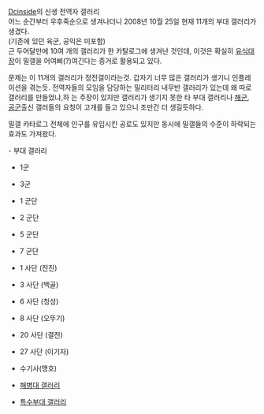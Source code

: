 [Dcinside](Dcinside.md)의 신생 전역자 갤러리  
어느 순간부터 우후죽순으로 생겨나더니 2008년 10월 25일 현재 11개의 부대 갤러리가 생겼다.  
(기존에 있던 육군, 공익은 미포함)  
근 두어달만에 10여 개의 갤러리가 한 카탈로그에 생겨난 것인데, 이것은 확실히
[유식대장](%EC%9C%A0%EC%8B%9D%EB%8C%80%EC%9E%A5.md)이 밀갤을 어여삐(?)여긴다는 증거로 활용되고
있다.

문제는 이 11개의 갤러리가 정전갤이라는것. 갑자기 너무 많은 갤러리가 생기니 인플레이션을 겪는듯. 전역자들의 모임을 담당하는 밀리터리
내무반 갤러리가 있는데 왜 따로 갤러리를 만들었냐,하 는 주장이 있지만 갤러리가 생기지 못한 타 부대 갤러리나
[해군](%ED%95%B4%EA%B5%B0.md), [공군](%EA%B3%B5%EA%B5%B0.md)출신 갤러들의 요청이 고개를
들고 있으니 조만간 더 생길듯하다.

밀갤 카타로그 전체에 인구를 유입시킨 공로도 있지만 동시에 밀갤들의 수준이 하락되는 효과도 가져왔다.  

\- 부대 갤러리  

  

* 1군  

* 3군  

* 1 군단  

* 2 군단  

* 5 군단  

* 7 군단  

* 1 사단 (전진)  

* 3 사단 (백골)  

* 6 사단 (청성)  

* 8 사단 (오뚜기)  

* 20 사단 (결전)  

* 27 사단 (이기자)  

* 수기사(맹호)  

* [해병대 갤러리](%ED%95%B4%EB%B3%91%EB%8C%80%20%EA%B0%A4%EB%9F%AC%EB%A6%AC.md)
* [특수부대 갤러리](%ED%8A%B9%EC%88%98%EB%B6%80%EB%8C%80%20%EA%B0%A4%EB%9F%AC%EB%A6%AC.md)

